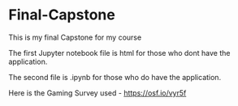 # Final-Capstone
This is my final Capstone for my course

The first Jupyter notebook file is html for those who dont have the application. 

The second file is .ipynb for those who do have the application.

Here is the Gaming Survey used - https://osf.io/vyr5f
